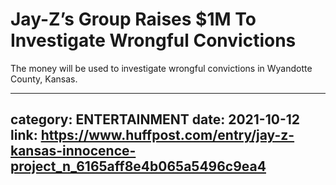 # Jay-Z’s Group Raises $1M To Investigate Wrongful Convictions

The money will be used to  investigate wrongful convictions in Wyandotte County, Kansas.

---
category: ENTERTAINMENT
date: 2021-10-12
link: https://www.huffpost.com/entry/jay-z-kansas-innocence-project_n_6165aff8e4b065a5496c9ea4
---
